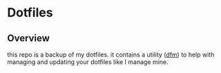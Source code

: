 # Dotfiles

## Overview

this repo is a backup of my dotfiles.  it contains a
utility ([dfm](https://github.com/justone/dfm)) to help with managing and updating your dotfiles like I manage mine.
